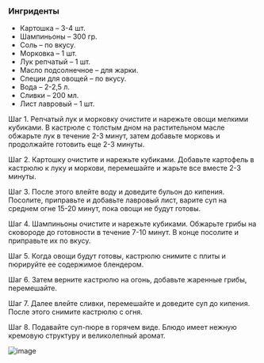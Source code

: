 ### Ингриденты
- Картошка – 3-4 шт.
- Шампиньоны – 300 гр.
- Соль – по вкусу.
- Морковка – 1 шт.
- Лук репчатый – 1 шт.
- Масло подсолнечное – для жарки.
- Специи для овощей – по вкусу.
- Вода – 2-2,5 л.
- Сливки – 200 мл.
- Лист лавровый – 1 шт.

Шаг 1. Репчатый лук и морковку очистите и нарежьте овощи мелкими кубиками. В кастрюле с толстым дном на растительном масле обжарьте лук в течение 2-3 минут, затем добавьте морковь и продолжайте готовить еще 2-3 минуты.

Шаг 2. Картошку очистите и нарежьте кубиками. Добавьте картофель в кастрюлю к луку и моркови, перемешайте и жарьте все вместе 2-3 минуты.

Шаг 3. После этого влейте воду и доведите бульон до кипения. Посолите, приправьте и добавьте лавровый лист, варите суп на среднем огне 15-20 минут, пока овощи не будут готовы.

Шаг 4. Шампиньоны очистите и нарежьте кубиками. Обжарьте грибы на сковороде до готовности в течение 7-10 минут. В конце посолите и приправьте их по вкусу.

Шаг 5. Когда овощи будут готовы, кастрюлю снимите с плиты и пюрируйте ее содержимое блендером.

Шаг 6. Затем верните кастрюлю на огонь, добавьте жаренные грибы, перемешайте.

Шаг 7. Далее влейте сливки, перемешайте и доведите суп до кипения. После этого снимите кастрюлю с огня.

Шаг 8. Подавайте суп-пюре в горячем виде. Блюдо имеет нежную кремовую структуру и великолепный аромат.

![image](https://github.com/private92repo/kitchen/assets/100151463/6f159f2b-5b69-4bb3-9075-6cc688d740fa)
